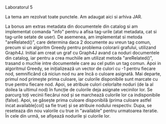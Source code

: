 Laboratorul 5

La tema am rezolvat toate punctele. Am adaugat aici si arhiva JAR.

La bonus am extras metadata din documentele din catalog si am implementat comanda "info" pentru a afisa tag-urile (atat metadata, cat si tag-urile setate de user). De asemenea, am implementat si metoda "areRelated()", care determina daca 2 documente au vreun tag comun, precum si un algoritm Greedy pentru problema colorarii grafului, utilizand Graph4J. 
Initial am creat un graf cu Graph4J avand ca noduri documentele din catalog, iar pentru a crea muchiile am utilizat metoda "areRelated()", trasand o muchie intre documentele care au cel putin un tag comun. Apoi in algoritmul Greedy, se inițializează un vector de culori cu -1 pentru fiecare nod, semnificând că niciun nod nu are încă o culoare asignată.
Mai departe, primul nod primește prima culoare, iar culorile disponibile sunt marcate cu true pentru fiecare nod. Apoi, se atribuie culori celorlalte noduri (de la al doilea la ultimul nod) în funcție de culorile deja asignate vecinilor lor. Se parcurg toți vecinii fiecărui nod și se marchează culorile lor ca indisponibile (false). Apoi, se găsește prima culoare disponibilă (prima culoare astfel incat available[col] sa fie true) și se atribuie nodului respectiv. Dupa, se reseteaza din nou valorile cu true in "available" pentru urmatoarea iteratie.
În cele din urmă, se afișează nodurile și culorile lor.